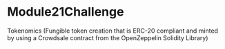 # Module21Challenge
Tokenomics (Fungible token creation that is ERC-20 compliant and minted by using a Crowdsale contract from the OpenZeppelin Solidity Library)
